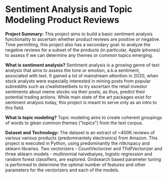 # Sentiment Analysis and Topic Modeling Product Reviews

<b>Project Summary:</b> This project aims to build a basic sentiment analysis functionality to ascertain whether product reviews are positive or negative. Time permitting, this project also has a secondary goal: to analyze the negative reviews for a subset of the products (in particular, Apple iphones) to assess if we can determine any themes or common topics emerging.

<b>What is sentiment analysis?</b> Sentiment analysis is a growing genre of text analysis that aims to assess the tone or emotion, a.k.a sentiment, associated with text. It gained a lot of mainstream attention in 2020, when stock analysts were especially interested in mining posts from popular subreddits such as r/wallstreetbets to try ascertain the retail investor sentiments about meme stocks via their posts, as thus, predict their potential trading actions. While main state of the art packages exist for sentiment analysis today, this project is meant to serve only as an intro to this field.

<b>What is topic modeling?</b> Topic modeling aims to create coherent groupings of words to glean common themes ("topics") from the text corpus.

<b>Dataset and Technology:</b> The dataset is an extract of ~400K reviews of various various products (predominantely electronics) from Amazon. This project is executed in Python, using predominantly the nltk/spacy and sklearn libraries. Two vectorizers - CountVectorizer and TfidfVectorizer and three sklearn models - multinomial naivebaiyes, logistic regression and random forest classifiers, are explored. Gridsearch based parameter tuning is performed to determine the optimal number of features and other parameters for the vectorizers and each of the models.
